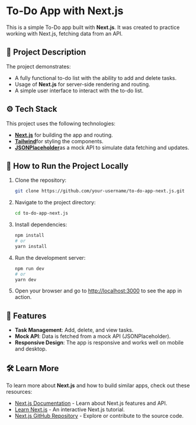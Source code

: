 # To-Do App with Next.js

This is a simple To-Do app built with **Next.js**.
It was created to practice working with Next.js, fetching data from an API.
## 📝 Project Description

The project demonstrates:

- A fully functional to-do list with the ability to add and delete tasks.
- Usage of **Next.js** for server-side rendering and routing.
- A simple user interface to interact with the to-do list.

## ⚙️ Tech Stack

This project uses the following technologies:

- [**Next.js**](https://nextjs.org/) for building the app and routing.
- [**Tailwind**](https://tailwindcss.com/)for styling the components.
- [**JSONPlaceholder**](https://jsonplaceholder.typicode.com/)as a mock API to simulate data fetching and updates.

## 🚀 How to Run the Project Locally

1. Clone the repository:

    ```bash
    git clone https://github.com/your-username/to-do-app-next.js.git
    ```

2. Navigate to the project directory:

    ```bash
    cd to-do-app-next.js
    ```

3. Install dependencies:

    ```bash
    npm install
    # or
    yarn install
    ```

4. Run the development server:

    ```bash
    npm run dev
    # or
    yarn dev
    ```

5. Open your browser and go to [http://localhost:3000](http://localhost:3000) to see the app in action.

## 📱 Features

- **Task Management**: Add, delete, and view tasks.
- **Mock API**: Data is fetched from a mock API (JSONPlaceholder).
- **Responsive Design**: The app is responsive and works well on mobile and desktop.

## 🛠️ Learn More

To learn more about **Next.js** and how to build similar apps, check out these resources:

- [Next.js Documentation](https://nextjs.org/docs) - Learn about Next.js features and API.
- [Learn Next.js](https://nextjs.org/learn) - An interactive Next.js tutorial.
- [Next.js GitHub Repository](https://github.com/vercel/next.js) - Explore or contribute to the source code.

